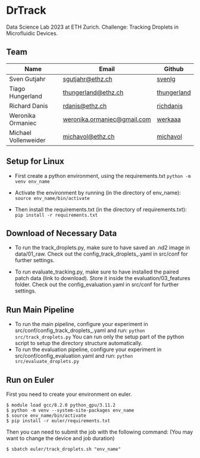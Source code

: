# DrTrack

Data Science Lab 2023 at ETH Zurich. Challenge: Tracking Droplets in Microfluidic Devices.

## Team
| Name                 | Email               | Github                                        |
| -------------------- | ------------------- | --------------------------------------------- |
| Sven Gutjahr | sgutjahr@ethz.ch | [svenlg](https://github.com/svenlg) |
| Tiago Hungerland     | thungerland@ethz.ch     | [thungerland](https://github.com/thungerland)         |
| Richard Danis        | rdanis@ethz.ch   | [richdanis](https://github.com/richdanis)     |
| Weronika Ormaniec        | weronika.ormaniec@gmail.com   | [werkaaa](https://github.com/werkaaa)     |
| Michael Vollenweider        | michavol@ethz.ch   | [michavol](https://github.com/michavol)     |

## Setup for Linux
- First create a python environment, using the requirements.txt
```python -m venv env_name```

- Activate the environment by running (in the directory of env_name):
```source env_name/bin/activate```

- Then install the requirements.txt (in the directory of requirements.txt):
```pip install -r requirements.txt```

## Download of Necessary Data
- To run the track_droplets.py, make sure to have saved an .nd2 image in data/01_raw.
Check out the config_track_droplets_.yaml in src/conf for further settings.

- To run evaluate_tracking.py, make sure to have installed the paired patch data (link to download). 
Store it inside the evaluation/03_features folder. Check out the config_evaluation.yaml in src/conf for further settings.

## Run Main Pipeline
- To run the main pipeline, configure your experiment in src/conf/config_track_droplets_.yaml and run:
```python src/track_droplets.py```
You can run only the setup part of the python script to setup the directory structure automatically.
- To run the evaluation pipeline, configure your experiment in src/conf/config_evaluation.yaml and run:
```python src/evaluate_droplets.py```

## Run on Euler
First you need to create your environment on euler.
```
$ module load gcc/8.2.0 python_gpu/3.11.2
$ python -m venv --system-site-packages env_name
$ source env_name/bin/activate
$ pip install -r euler/requirements.txt
```
Then you can need to submit the job with the following command:
(You may want to change the device and job duration)
```
$ sbatch euler/track_droplets.sh "env_name"
```